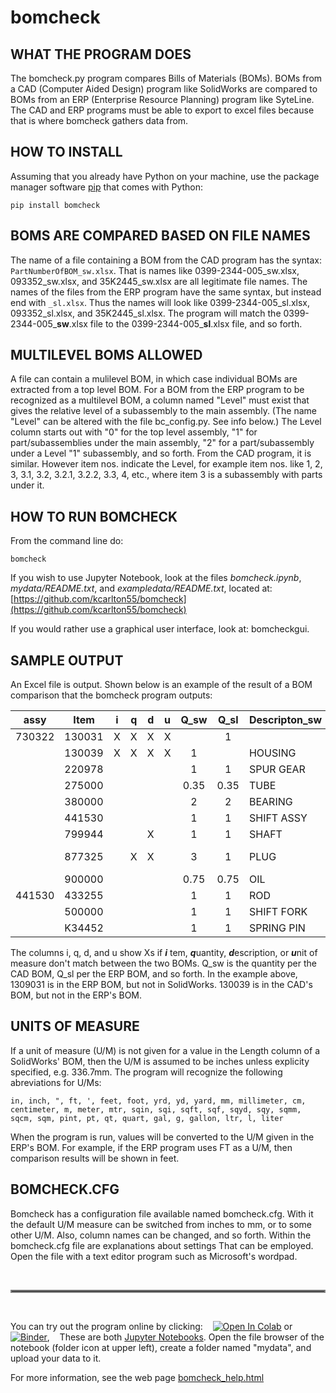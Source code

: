 # **bomcheck**


## **WHAT THE PROGRAM DOES**
The bomcheck.py program compares Bills of Materials (BOMs). BOMs from
a CAD (Computer Aided Design) program like SolidWorks are compared to
BOMs from an ERP (Enterprise Resource Planning) program like SyteLine. 
The CAD and ERP programs must be able to export to excel files 
because that is where bomcheck gathers data from.

## **HOW TO INSTALL**
Assuming that you already have Python on your machine, use the package
manager software [pip](https://en.wikipedia.org/wiki/Pip_(package_manager))
that comes with Python:

`pip install bomcheck`

## **BOMS ARE COMPARED BASED ON FILE NAMES**
The name of a file containing a BOM from the CAD program has the syntax:
`PartNumberOfBOM_sw.xlsx`.  That is names like 0399-2344-005_sw.xlsx,
093352_sw.xlsx, and 35K2445_sw.xlsx are all legitimate file names. The
names of the files from the ERP program have the same syntax, but instead
end with `_sl.xlsx`. Thus the names will look like 0399-2344-005_sl.xlsx, 
093352_sl.xlsx, and 35K2445_sl.xlsx. The program will match the
0399-2344-005_**sw**.xlsx file to the 0399-2344-005_**sl**.xlsx 
file, and so forth.


## **MULTILEVEL BOMS ALLOWED**
A file can contain a mulilevel BOM, in which case individual BOMs are
extracted from a top level BOM.  For a BOM from the ERP program to be 
recognized as a multilevel BOM, a column named "Level" must exist
that gives the relative level of a subassembly to the main assembly. 
(The name "Level" can be altered with the file bc_config.py.  See info 
below.) The Level column starts out with "0" for the top level assembly,
"1" for part/subassemblies under the main assembly, "2" for a 
part/subassembly under a Level "1" subassembly, and so forth. From the
CAD program, it is similar.  However item nos. indicate the Level, for 
example item nos. like 1, 2, 3, 3.1, 3.2, 3.2.1, 3.2.2, 3.3, 4, etc.,
where item 3 is a subassembly with parts under it.


## **HOW TO RUN BOMCHECK**

From the command line do:

`bomcheck`
 
If you wish to use Jupyter Notebook, look at the files *bomcheck.ipynb*, 
*mydata/README.txt*, and *exampledata/README.txt*, located at:
[https://github.com/kcarlton55/bomcheck](https://github.com/kcarlton55/bomcheck)


If you would rather use a graphical user interface, look at: bomcheckgui.


## **SAMPLE OUTPUT**
An Excel file is output. Shown below is an example of the result of a BOM
comparison that the bomcheck program outputs:

| assy   | Item   | i | q | d | u | Q_sw | Q_sl | Descripton_sw | Description_sl | U_sw | U_sl |
|--------|--------|---|---|---|---| :-:  | :-:  |---------------|----------------| :-:  | :-:  |
| 730322 | 130031 | X | X | X | X |      |  1   |               | HOUSING        |      |  EA  |
|        | 130039 | X | X | X | X |  1   |      | HOUSING       |                |  EA  |      |
|        | 220978 |   |   |   |   |  1   |  1   | SPUR GEAR     | SPUR GEAR      |  EA  |  EA  |
|        | 275000 |   |   |   |   | 0.35 | 0.35 | TUBE          | TUBE           |  FT  |  FT  |
|        | 380000 |   |   |   |   |  2   |  2   | BEARING       | BEARING        |  EA  |  EA  |   
|        | 441530 |   |   |   |   |  1   |  1   | SHIFT ASSY    | SHIFT ASSY     |  EA  |  EA  |
|        | 799944 |   |   | X |   |  1   |  1   | SHAFT         | AXLE           |  EA  |  EA  |
|        | 877325 |   | X | X |   |  3   |  1   | PLUG          | SQ. HEAD PLUG  |  EA  |  EA  |
|        | 900000 |   |   |   |   | 0.75 | 0.75 | OIL           | OIL            |  GAL |  GAL |
| 441530 | 433255 |   |   |   |   |  1   |  1   | ROD           | ROD            |  EA  |  EA  |
|        | 500000 |   |   |   |   |  1   |  1   | SHIFT FORK    | SHIFT FORK     |  EA  |  EA  |
|        | K34452 |   |   |   |   |  1   |  1   | SPRING PIN    | SPRING PIN     |  EA  |  EA  |

The columns i, q, d, and u show Xs if  ***i*** tem, ***q***uantity, ***d***escription,
or ***u***nit of measure don't match between the two BOMs. Q_sw is the quantity
per the CAD BOM, Q_sl per the ERP BOM, and so forth. In the example above, 
1309031 is in the  ERP BOM, but not in SolidWorks. 130039 is in the CAD's BOM,
but not in the ERP's BOM.


## **UNITS OF MEASURE**
If a unit of measure (U/M) is not given for a value in the Length column of a SolidWorks' BOM,
then the U/M is assumed to be inches unless explicity specified, e.g. 336.7mm. The program will 
recognize the following abreviations for U/Ms:

`in, inch, ", ft, ', feet, foot, yrd, yd, yard, mm, millimeter, cm, centimeter, m, meter, mtr, sqin, sqi, sqft, sqf, sqyd, sqy, sqmm, sqcm, sqm, pint, pt, qt, quart, gal, g, gallon, ltr, l, liter`

When the program is run, values will be converted to the U/M given in the ERP's BOM. 
For example, if the ERP program uses FT as a U/M, then comparison results will be shown
in feet.


## **BOMCHECK.CFG**
Bomcheck has a configuration file available named bomcheck.cfg.  With it the
default U/M measure can be switched from inches to mm, or to some other U/M.
Also, column names can be changed, and so forth.  Within the bomcheck.cfg
file are explanations about settings That can be employed.  Open the file
with a text editor program such as Microsoft's wordpad.

&nbsp;

<hr style="border:2px solid grey">

&nbsp;

You can try out the program online by clicking:&nbsp; &nbsp;
[![Open In Colab](https://colab.research.google.com/assets/colab-badge.svg)](https://colab.research.google.com/github/kcarlton55/bomcheck/blob/master/bc-colab.ipynb) or
[![Binder](https://mybinder.org/badge_logo.svg)](https://mybinder.org/v2/gh/kcarlton55/bomcheck/master?labpath=bomcheck.ipynb),&nbsp; &nbsp;
These are both
[Jupyter Notebooks](https://www.codecademy.com/article/how-to-use-jupyter-notebooks).  Open the file browser of the notebook (folder icon at upper left), create a folder named "mydata", and upload your data to it.
 
For more information, see the web page [bomcheck_help.html](https://htmlpreview.github.io/?https://github.com/kcarlton55/bomcheck/blob/master/help_files/bomcheck_help.html)



